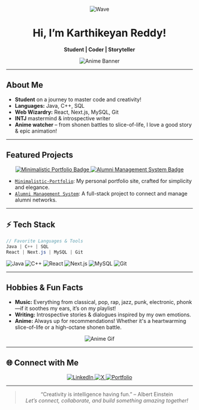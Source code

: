 <!-- Profile README for Karthikeyanhimself -->

<div align="center">
  
![Wave](https://raw.githubusercontent.com/Karthikeyanhimself/Karthikeyanhimself/main/assets/wave.gif)  

# Hi, I’m Karthikeyan Reddy!
**Student | Coder | Storyteller**

![Anime Banner](https://media.giphy.com/media/v1.Y2lkPTc5MGI3NjExZWFjNjQxYjBkM2QxY2RmYzE4NmY2ZTc2ZWI4NTI3OTc5YmQ2MmQxMCZjdD1n/5GoVLqeAOo6PK/giphy.gif)

</div>

---

## About Me

- **Student** on a journey to master code and creativity!
- **Languages:** Java, C++, SQL
- **Web Wizardry:** React, Next.js, MySQL, Git
- **INTJ** mastermind & introspective writer  
- **Anime watcher** – from shonen battles to slice-of-life, I love a good story & epic animation!

---

## Featured Projects

<p align="center">
  <a href="https://github.com/Karthikeyanhimself/Minimalistic-Portfolio">
    <img src="https://img.shields.io/badge/Minimalistic--Portfolio-React-brightgreen?style=for-the-badge&logo=react" alt="Minimalistic Portfolio Badge">
  </a>
  <a href="https://github.com/Karthikeyanhimself/Alumni-Management-System">
    <img src="https://img.shields.io/badge/Alumni--Management--System-Java-blue?style=for-the-badge&logo=java" alt="Alumni Management System Badge">
  </a>
</p>

- [`Minimalistic-Portfolio`](https://github.com/Karthikeyanhimself/Minimalistic-Portfolio): My personal portfolio site, crafted for simplicity and elegance.
- [`Alumni Management System`](https://github.com/Karthikeyanhimself/Alumni-Management-System): A full-stack project to connect and manage alumni networks.

---

## ⚡ Tech Stack

```java
// Favorite Languages & Tools
Java | C++ | SQL
React | Next.js | MySQL | Git
```
![Java](https://img.shields.io/badge/Java-orange?style=flat-square&logo=java)
![C++](https://img.shields.io/badge/C++-00599C?style=flat-square&logo=cplusplus)
![React](https://img.shields.io/badge/React-61DAFB?style=flat-square&logo=react)
![Next.js](https://img.shields.io/badge/Next.js-000000?style=flat-square&logo=nextdotjs)
![MySQL](https://img.shields.io/badge/MySQL-4479A1?style=flat-square&logo=mysql)
![Git](https://img.shields.io/badge/Git-F05032?style=flat-square&logo=git)

---

## Hobbies & Fun Facts

- **Music:** Everything from classical, pop, rap, jazz, punk, electronic, phonk—if it soothes my ears, it’s on my playlist!
- **Writing:** Introspective stories & dialogues inspired by my own emotions.
- **Anime:** Always up for recommendations! Whether it's a heartwarming slice-of-life or a high-octane shonen battle.

<div align="center">
  
![Anime Gif](https://media.giphy.com/media/3ohhwmQ3XgD1p7wh6E/giphy.gif)

</div>

---

## 🌐 Connect with Me

<p align="center">
  <a href="https://www.linkedin.com/in/karthikeyan-reddy/">
    <img src="https://img.shields.io/badge/LinkedIn-blue?logo=linkedin&style=for-the-badge" alt="LinkedIn">
  </a>
  <a href="https://x.com/Karthiktweetzzz">
    <img src="https://img.shields.io/badge/X-1da1f2?logo=x&style=for-the-badge" alt="X">
  </a>
  <a href="https://karthikeyanhimself.vercel.app/">
    <img src="https://img.shields.io/badge/Portfolio-222?style=for-the-badge&logo=vercel" alt="Portfolio">
  </a>
</p>

---

<div align="center">

> “Creativity is intelligence having fun.” – Albert Einstein  
> *Let’s connect, collaborate, and build something amazing together!*

</div>
